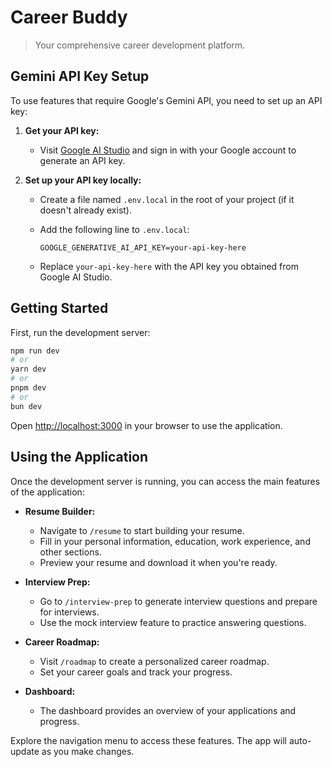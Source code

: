 # Career Buddy

> Your comprehensive career development platform.

## Gemini API Key Setup

To use features that require Google's Gemini API, you need to set up an API key:

1. **Get your API key:**

    - Visit [Google AI Studio](https://aistudio.google.com/app/apikey) and sign in with your Google account to generate an API key.

2. **Set up your API key locally:**

    - Create a file named `.env.local` in the root of your project (if it doesn't already exist).
    - Add the following line to `.env.local`:

        ```env
        GOOGLE_GENERATIVE_AI_API_KEY=your-api-key-here
        ```

    - Replace `your-api-key-here` with the API key you obtained from Google AI Studio.

## Getting Started

First, run the development server:

```bash
npm run dev
# or
yarn dev
# or
pnpm dev
# or
bun dev
```

Open [http://localhost:3000](http://localhost:3000) in your browser to use the application.

## Using the Application

Once the development server is running, you can access the main features of the application:

- **Resume Builder:**

    - Navigate to `/resume` to start building your resume.
    - Fill in your personal information, education, work experience, and other sections.
    - Preview your resume and download it when you're ready.

- **Interview Prep:**

    - Go to `/interview-prep` to generate interview questions and prepare for interviews.
    - Use the mock interview feature to practice answering questions.

- **Career Roadmap:**

    - Visit `/roadmap` to create a personalized career roadmap.
    - Set your career goals and track your progress.

- **Dashboard:**
    - The dashboard provides an overview of your applications and progress.

Explore the navigation menu to access these features. The app will auto-update as you make changes.
